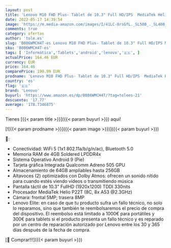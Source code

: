 ```yaml
---
layout: post
title: 'Lenovo M10 FHD Plus- Tablet de 10.3" Full HD/IPS  MediaTek Helio P22T  4 GB de RAM  64 GB ampliables hasta 256 GB  Android 9  Wifi + Bluetooth 5.0   Gris'
date: 2022-05-17 14:39:54
image: 'https://m.media-amazon.com/images/I/41LC-8rsGfL._SL500_._SL400_.jpg'
comments: true
category: ofertas
author: 'tole.es'
slug: 'B086WMCH4T-es Lenovo M10 FHD Plus- Tablet de 10.3" Full HD/IPS MediaTek...'
sku: 'B086WMCH4T-es'
tags: [ 'Informática','Tablets','android','lenovo','🇪🇸', ]
actualPrice: 164.46 EUR
currency: EUR
price: 164.46
comparePrice: 199.99 EUR
prodname: 'Lenovo M10 FHD Plus- Tablet de 10.3" Full HD/IPS  MediaTek Helio P22T  4 GB de RAM  64 GB ampliables hasta 256 GB  Android 9  Wifi + Bluetooth 5.0   Gris'
country: 'es'
flag: '🇪🇸'
brand: 'Lenovo'
buyurl: 'https://www.amazon.es/dp/B086WMCH4T/?tag=tolees-21'
descuento: '17.77'
average: '178.7346875'
---
```


Tienes [{{< param title >}}]({{< param buyurl >}}) aqui!

[![{{< param prodname >}}]({{< param image >}})]({{< param buyurl >}})

🔎:

- Conectividad: WiFi 5 (1x1 802.11a/b/g/n/ac), Bluetooth 5.0
- Memoria RAM de 4GB Soldered LPDDR4x
- Sistema Operativo Android 9 (Pie)
- Tarjeta gráfica Integrada Qualcomm Adreno 505 GPU
- Almacenamiento de 64GB ampliables hasta 256GB
- Altavoces (2) optimizados con Dolby Atmos: ofrecen un sonido nítido para cuando estés viendo vídeos o transmitiendo música
- Pantalla táctil de 10.3" FullHD (1920x1200) TDDI 330nits
- Procesador MediaTek Helio P22T (8C, 8x A53 @2.3GHz)
- Cámara: frontal 5MP; trasera 8MP
- Lenovo Elite: en caso de que tu producto sufra un fallo técnico, no solo lo reparamos, sino que también te reembolsaremos el precio de compra del dispositivo. El reembolso está limitado a 1000€ para portátiles y 300€ para tablets si el producto presenta un fallo técnico y es reparado por un centro de reparación autorizado por Lenovo entre los 30 y 365 días después de la fecha de compra.

[🛒 Comprar!!!]({{< param buyurl >}})
